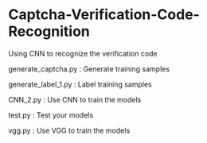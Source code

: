 # Captcha-Verification-Code-Recognition
Using CNN to recognize the verification code


generate_captcha.py : Generate training samples

generate_label_1.py : Label training samples

CNN_2.py : Use CNN to train the models

test.py : Test your models

vgg.py : Use VGG to train the models
